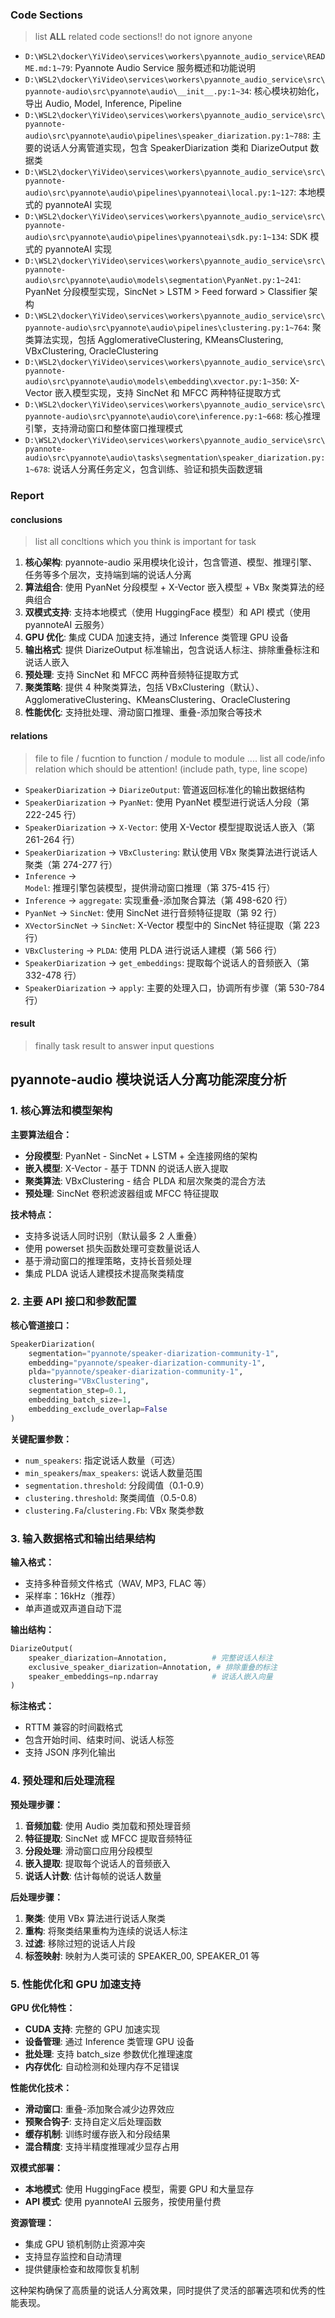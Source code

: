 ### Code Sections

> list **ALL** related code sections!! do not ignore anyone

- `D:\WSL2\docker\YiVideo\services\workers\pyannote_audio_service\README.md:1~79`: Pyannote Audio Service 服务概述和功能说明
- `D:\WSL2\docker\YiVideo\services\workers\pyannote_audio_service\src\pyannote-audio\src\pyannote\audio\__init__.py:1~34`: 核心模块初始化，导出 Audio, Model, Inference, Pipeline
- `D:\WSL2\docker\YiVideo\services\workers\pyannote_audio_service\src\pyannote-audio\src\pyannote\audio\pipelines\speaker_diarization.py:1~788`: 主要的说话人分离管道实现，包含 SpeakerDiarization 类和 DiarizeOutput 数据类
- `D:\WSL2\docker\YiVideo\services\workers\pyannote_audio_service\src\pyannote-audio\src\pyannote\audio\pipelines\pyannoteai\local.py:1~127`: 本地模式的 pyannoteAI 实现
- `D:\WSL2\docker\YiVideo\services\workers\pyannote_audio_service\src\pyannote-audio\src\pyannote\audio\pipelines\pyannoteai\sdk.py:1~134`: SDK 模式的 pyannoteAI 实现
- `D:\WSL2\docker\YiVideo\services\workers\pyannote_audio_service\src\pyannote-audio\src\pyannote\audio\models\segmentation\PyanNet.py:1~241`: PyanNet 分段模型实现，SincNet > LSTM > Feed forward > Classifier 架构
- `D:\WSL2\docker\YiVideo\services\workers\pyannote_audio_service\src\pyannote-audio\src\pyannote\audio\pipelines\clustering.py:1~764`: 聚类算法实现，包括 AgglomerativeClustering, KMeansClustering, VBxClustering, OracleClustering
- `D:\WSL2\docker\YiVideo\services\workers\pyannote_audio_service\src\pyannote-audio\src\pyannote\audio\models\embedding\xvector.py:1~350`: X-Vector 嵌入模型实现，支持 SincNet 和 MFCC 两种特征提取方式
- `D:\WSL2\docker\YiVideo\services\workers\pyannote_audio_service\src\pyannote-audio\src\pyannote\audio\core\inference.py:1~668`: 核心推理引擎，支持滑动窗口和整体窗口推理模式
- `D:\WSL2\docker\YiVideo\services\workers\pyannote_audio_service\src\pyannote-audio\src\pyannote\audio\tasks\segmentation\speaker_diarization.py:1~678`: 说话人分离任务定义，包含训练、验证和损失函数逻辑

<!-- end list -->

### Report

#### conclusions

> list all concltions which you think is important for task

1. **核心架构**: pyannote-audio 采用模块化设计，包含管道、模型、推理引擎、任务等多个层次，支持端到端的说话人分离
2. **算法组合**: 使用 PyanNet 分段模型 + X-Vector 嵌入模型 + VBx 聚类算法的经典组合
3. **双模式支持**: 支持本地模式（使用 HuggingFace 模型）和 API 模式（使用 pyannoteAI 云服务）
4. **GPU 优化**: 集成 CUDA 加速支持，通过 Inference 类管理 GPU 设备
5. **输出格式**: 提供 DiarizeOutput 标准输出，包含说话人标注、排除重叠标注和说话人嵌入
6. **预处理**: 支持 SincNet 和 MFCC 两种音频特征提取方式
7. **聚类策略**: 提供 4 种聚类算法，包括 VBxClustering（默认）、AgglomerativeClustering、KMeansClustering、OracleClustering
8. **性能优化**: 支持批处理、滑动窗口推理、重叠-添加聚合等技术

#### relations

> file to file / fucntion to function / module to module ....
> list all code/info relation which should be attention! (include path, type, line scope)

- `SpeakerDiarization` -> `DiarizeOutput`: 管道返回标准化的输出数据结构
- `SpeakerDiarization` -> `PyanNet`: 使用 PyanNet 模型进行说话人分段（第 222-245 行）
- `SpeakerDiarization` -> `X-Vector`: 使用 X-Vector 模型提取说话人嵌入（第 261-264 行）
- `SpeakerDiarization` -> `VBxClustering`: 默认使用 VBx 聚类算法进行说话人聚类（第 274-277 行）
- `Inference` -> `Model`: 推理引擎包装模型，提供滑动窗口推理（第 375-415 行）
- `Inference` -> `aggregate`: 实现重叠-添加聚合算法（第 498-620 行）
- `PyanNet` -> `SincNet`: 使用 SincNet 进行音频特征提取（第 92 行）
- `XVectorSincNet` -> `SincNet`: X-Vector 模型中的 SincNet 特征提取（第 223 行）
- `VBxClustering` -> `PLDA`: 使用 PLDA 进行说话人建模（第 566 行）
- `SpeakerDiarization` -> `get_embeddings`: 提取每个说话人的音频嵌入（第 332-478 行）
- `SpeakerDiarization` -> `apply`: 主要的处理入口，协调所有步骤（第 530-784 行）

#### result

> finally task result to answer input questions

## pyannote-audio 模块说话人分离功能深度分析

### 1. 核心算法和模型架构

**主要算法组合：**
- **分段模型**: PyanNet - SincNet + LSTM + 全连接网络的架构
- **嵌入模型**: X-Vector - 基于 TDNN 的说话人嵌入提取
- **聚类算法**: VBxClustering - 结合 PLDA 和层次聚类的混合方法
- **预处理**: SincNet 卷积滤波器组或 MFCC 特征提取

**技术特点：**
- 支持多说话人同时识别（默认最多 2 人重叠）
- 使用 powerset 损失函数处理可变数量说话人
- 基于滑动窗口的推理策略，支持长音频处理
- 集成 PLDA 说话人建模技术提高聚类精度

### 2. 主要 API 接口和参数配置

**核心管道接口：**
```python
SpeakerDiarization(
    segmentation="pyannote/speaker-diarization-community-1",
    embedding="pyannote/speaker-diarization-community-1",
    plda="pyannote/speaker-diarization-community-1",
    clustering="VBxClustering",
    segmentation_step=0.1,
    embedding_batch_size=1,
    embedding_exclude_overlap=False
)
```

**关键配置参数：**
- `num_speakers`: 指定说话人数量（可选）
- `min_speakers`/`max_speakers`: 说话人数量范围
- `segmentation.threshold`: 分段阈值（0.1-0.9）
- `clustering.threshold`: 聚类阈值（0.5-0.8）
- `clustering.Fa`/`clustering.Fb`: VBx 聚类参数

### 3. 输入数据格式和输出结果结构

**输入格式：**
- 支持多种音频文件格式（WAV, MP3, FLAC 等）
- 采样率：16kHz（推荐）
- 单声道或双声道自动下混

**输出结构：**
```python
DiarizeOutput(
    speaker_diarization=Annotation,          # 完整说话人标注
    exclusive_speaker_diarization=Annotation, # 排除重叠的标注
    speaker_embeddings=np.ndarray            # 说话人嵌入向量
)
```

**标注格式：**
- RTTM 兼容的时间戳格式
- 包含开始时间、结束时间、说话人标签
- 支持 JSON 序列化输出

### 4. 预处理和后处理流程

**预处理步骤：**
1. **音频加载**: 使用 Audio 类加载和预处理音频
2. **特征提取**: SincNet 或 MFCC 提取音频特征
3. **分段处理**: 滑动窗口应用分段模型
4. **嵌入提取**: 提取每个说话人的音频嵌入
5. **说话人计数**: 估计每帧的说话人数量

**后处理步骤：**
1. **聚类**: 使用 VBx 算法进行说话人聚类
2. **重构**: 将聚类结果重构为连续的说话人标注
3. **过滤**: 移除过短的说话人片段
4. **标签映射**: 映射为人类可读的 SPEAKER_00, SPEAKER_01 等

### 5. 性能优化和 GPU 加速支持

**GPU 优化特性：**
- **CUDA 支持**: 完整的 GPU 加速实现
- **设备管理**: 通过 Inference 类管理 GPU 设备
- **批处理**: 支持 batch_size 参数优化推理速度
- **内存优化**: 自动检测和处理内存不足错误

**性能优化技术：**
- **滑动窗口**: 重叠-添加聚合减少边界效应
- **预聚合钩子**: 支持自定义后处理函数
- **缓存机制**: 训练时缓存嵌入和分段结果
- **混合精度**: 支持半精度推理减少显存占用

**双模式部署：**
- **本地模式**: 使用 HuggingFace 模型，需要 GPU 和大量显存
- **API 模式**: 使用 pyannoteAI 云服务，按使用量付费

**资源管理：**
- 集成 GPU 锁机制防止资源冲突
- 支持显存监控和自动清理
- 提供健康检查和故障恢复机制

这种架构确保了高质量的说话人分离效果，同时提供了灵活的部署选项和优秀的性能表现。